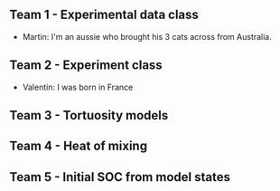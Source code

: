 ## Team 1 - Experimental data class

- Martin: I'm an aussie who brought his 3 cats across from Australia.

## Team 2 - Experiment class

- Valentin: I was born in France

## Team 3 - Tortuosity models

## Team 4 - Heat of mixing

## Team 5 - Initial SOC from model states

